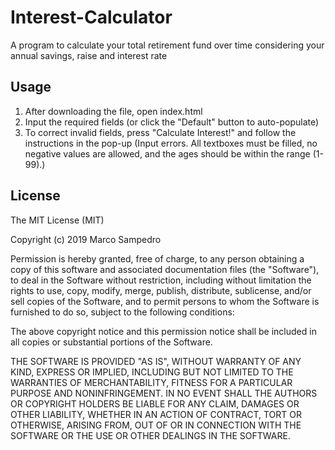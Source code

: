 # Interest-Calculator
A program to calculate your total retirement fund over time considering your annual savings, raise and interest rate

## Usage
1. After downloading the file, open index.html
2. Input the required fields (or click the "Default" button to auto-populate)
3. To correct invalid fields, press "Calculate Interest!" and follow the instructions in the pop-up (Input errors. All textboxes must be filled, no negative values are allowed, and the ages should be within the range (1-99).)

## License 
The MIT License (MIT)

Copyright (c) 2019 Marco Sampedro

Permission is hereby granted, free of charge, to any person obtaining a copy of this software and associated documentation files (the "Software"), to deal in the Software without restriction, including without limitation the rights to use, copy, modify, merge, publish, distribute, sublicense, and/or sell copies of the Software, and to permit persons to whom the Software is furnished to do so, subject to the following conditions:

The above copyright notice and this permission notice shall be included in all copies or substantial portions of the Software.

THE SOFTWARE IS PROVIDED "AS IS", WITHOUT WARRANTY OF ANY KIND, EXPRESS OR IMPLIED, INCLUDING BUT NOT LIMITED TO THE WARRANTIES OF MERCHANTABILITY, FITNESS FOR A PARTICULAR PURPOSE AND NONINFRINGEMENT. IN NO EVENT SHALL THE AUTHORS OR COPYRIGHT HOLDERS BE LIABLE FOR ANY CLAIM, DAMAGES OR OTHER LIABILITY, WHETHER IN AN ACTION OF CONTRACT, TORT OR OTHERWISE, ARISING FROM, OUT OF OR IN CONNECTION WITH THE SOFTWARE OR THE USE OR OTHER DEALINGS IN THE SOFTWARE.
